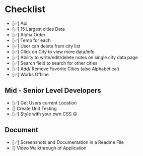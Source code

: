 # Checklist

- [✅] Api
- [✅] 15 Largest cities Data
- [✅] Alpha Order
- [✅] Temp for each
- [✅] User can delete from city list
- [✅] Click on City to view more data/info
- [✅] Ability to write/edit/delete notes on single city data page
- [✅] Search field to search for other cities
- [✅] Add/ Remove Favorite Cities (also Alphabetical)
- [✅] Works Offline

## Mid - Senior Level Developers
- [✅] Get Users current Location
- [] Create Unit Testing
- [✅] Style with your own CSS 😲

## Document
- [✅] Screenshots and Documentation in a Readme File
- [] Video Walkthrough of Application